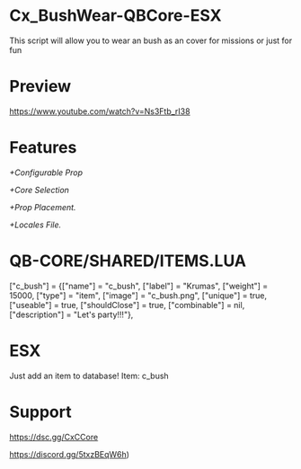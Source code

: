 # Cx_BushWear-QBCore-ESX
This script will allow you to wear an bush as an cover for missions or just for fun

# Preview
https://www.youtube.com/watch?v=Ns3Ftb_rI38

# Features
*+Configurable Prop*

*+Core Selection*

*+Prop Placement.*

*+Locales File.*

# QB-CORE/SHARED/ITEMS.LUA
["c_bush"] 				 = {["name"] = "c_bush", 				["label"] = "Krumas", 			["weight"] = 15000, 		["type"] = "item", 		["image"] = "c_bush.png", 		["unique"] = true, 	["useable"] = true, 	["shouldClose"] = true, ["combinable"] = nil,   ["description"] = "Let's party!!!"},

# ESX
Just add an item to database!
Item: c_bush

# Support
https://dsc.gg/CxCCore

https://discord.gg/5txzBEqW6h)
